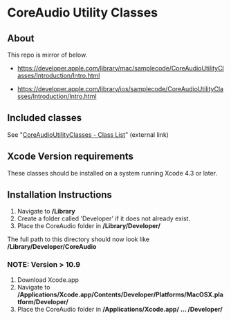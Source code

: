 
# CoreAudio Utility Classes

## About

This repo is mirror of below.

- https://developer.apple.com/library/mac/samplecode/CoreAudioUtilityClasses/Introduction/Intro.html

- https://developer.apple.com/library/ios/samplecode/CoreAudioUtilityClasses/Introduction/Intro.html


## Included classes

See "[CoreAudioUtilityClasses - Class List](http://atmarksharp.github.io/coreaudio-html/)" (external link)

## Xcode Version requirements

These classes should be installed on a system running Xcode 4.3 or later. 

## Installation Instructions

1. Navigate to **/Library**
2. Create a folder called 'Developer' if it does not already exist.
3. Place the CoreAudio folder in **/Library/Developer/**

The full path to this directory should now look like **/Library/Developer/CoreAudio**

### NOTE: Version > 10.9

1. Download Xcode.app
2. Navigate to **/Applications/Xcode.app/Contents/Developer/Platforms/MacOSX.platform/Developer/**
3. Place the CoreAudio folder in **/Applications/Xcode.app/ ... /Developer/**